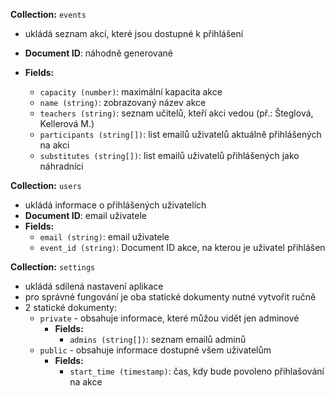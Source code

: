 **Collection:** `events`
- ukládá seznam akcí, které jsou dostupné k přihlášení
- **Document ID**: náhodně generované

- **Fields:**
  - `capacity (number)`: maximální kapacita akce
  - `name (string)`: zobrazovaný název akce
  - `teachers (string)`: seznam učitelů, kteří akci vedou (př.: Šteglová, Kellerová M.)
  - `participants (string[])`: list emailů uživatelů aktuálně přihlášených na akci
  - `substitutes (string[])`: list emailů uživatelů přihlášených jako náhradníci

**Collection:** `users`
- ukládá informace o přihlášených uživatelích
- **Document ID**: email uživatele
- **Fields:**
    - `email (string)`: email uživatele
    - `event_id (string)`: Document ID akce, na kterou je uživatel přihlášen

**Collection:** `settings`
- ukládá sdílená nastavení aplikace
- pro správné fungování je oba statické dokumenty nutné vytvořit ručně
- 2 statické dokumenty:
  - `private` - obsahuje informace, které můžou vidět jen adminové
    - **Fields:**
        - `admins (string[])`: seznam emailů adminů
  - `public` - obsahuje informace dostupné všem uživatelům
    - **Fields:**
        - `start_time (timestamp)`: čas, kdy bude povoleno přihlašování na akce
